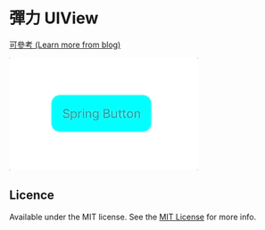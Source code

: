 # 彈力 UIView

[可參考 (Learn more from blog)](http://yuyuchih.com/2017/10/20/%E5%BD%88%E5%8A%9B%20UIView/)

![](Screenshots/Screenshot1.gif)

## Licence
Available under the MIT license. See the [MIT License](LICENSE) for more info.
